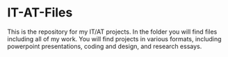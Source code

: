 # IT-AT-Files
This is the repository for my IT/AT projects. In the folder you will find files including all of my work. 
You will find projects in various formats, including powerpoint presentations, coding and design, and research essays.
